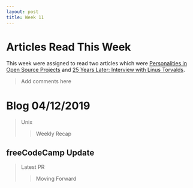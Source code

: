 ```yaml
---
layout: post
title: Week 11
---
```


# Articles Read This Week
This week were assigned to read two articles which were [Personalities in Open Source Projects](https://opensource.com/open-organization/18/11/design-communities-personality-types?utm_campaign=intrel) and [25 Years Later: Interview with Linus Torvalds](https://www.linuxjournal.com/content/25-years-later-interview-linus-torvalds).

> Add comments here


# Blog 04/12/2019
> Unix 
>> Weekly Recap

## freeCodeCamp Update
> Latest PR
>> Moving Forward
